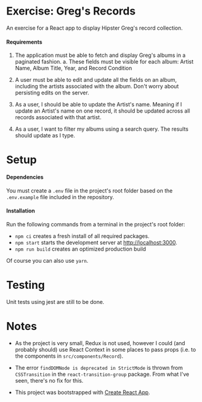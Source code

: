 # Exercise: Greg's Records

An exercise for a React app to display Hipster Greg's record collection.

#### Requirements
1. The application must be able to fetch and display Greg's albums in a paginated fashion. a. These fields must be visible for each album: Artist Name, Album Title, Year, and Record Condition

2. A user must be able to edit and update all the fields on an album, including the artists associated with the album. Don't worry about persisting edits on the server.

3. As a user, I should be able to update the Artist's name. Meaning if I update an Artist's name on one record, it should be updated across all records associated with that artist.

4. As a user, I want to filter my albums using a search query. The results should update as I type.

# Setup

#### Dependencies
You must create a `.env` file in the project's root folder based on the `.env.example` file included in the repository.

#### Installation
Run the following commands from a terminal in the project's root folder:
- `npm ci` creates a fresh install of all required packages.
- `npm start` starts the development server at [http://localhost:3000](http://localhost:3000).
- `npm run build` creates an optimized production build

Of course you can also use `yarn`.

# Testing
Unit tests using jest are still to be done.

# Notes
- As the project is very small, Redux is not used, however I could (and probably should) use React Context in some places to pass props (i.e. to the components in `src/components/Record`).

- The error `findDOMNode is deprecated in StrictMode` is thrown from `CSSTransition` in the `react-transition-group` package. From what I've seen, there's no fix for this.

- This project was bootstrapped with [Create React App](https://github.com/facebook/create-react-app).

